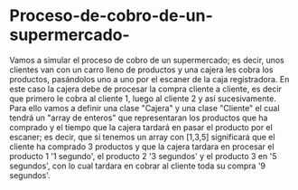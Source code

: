 # Proceso-de-cobro-de-un-supermercado-
Vamos a simular el proceso de cobro de un supermercado; es decir, unos clientes van con un carro lleno de productos y una cajera les cobra los productos, pasándolos uno a uno por el escaner de la caja registradora. En este caso la cajera debe de procesar la compra cliente a cliente, es decir que primero le cobra al cliente 1, luego al cliente 2 y así sucesivamente. Para ello vamos a definir una clase "Cajera" y una clase "Cliente" el cual tendrá un "array de enteros" que representaran los productos que ha comprado y el tiempo que la cajera tardará en pasar el producto por el escaner; es decir, que si tenemos un array con [1,3,5] significará que el cliente ha comprado 3 productos y que la cajera tardara en procesar el producto 1 '1 segundo', el producto 2 '3 segundos' y el producto 3 en '5 segundos', con lo cual tardara en cobrar al cliente toda su compra '9 segundos'.
